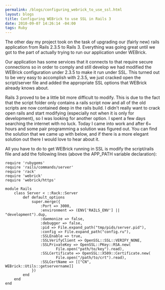```yaml
--- 
permalink: /blogs/configuring_webrick_to_use_ssl.html
layout: blogs
title: Configuring WEBrick to use SSL in Rails 3
date: 2010-09-07 14:26:14 -04:00
tags: Ruby
---
```

The other day my project took on the task of upgrading our (fairly new) rails application from Rails 2.3.5 to Rails 3.  Everything was going great until we got to the part of actually trying to run our application under WEBrick. 

Our application has some services that it connects to that require secure connections so in order to comply and still develop we had modified the WEBrick configuration under 2.3.5 to make it run under SSL. This turned out to be very easy to accomplish with 2.3.5, we just cracked open the script/server file and added the appropriate SSL options that WEBrick already knows about.

Rails 3 proved to be a little bit more difficult to modify.  This is due to the fact that the script folder only contains a rails script now and all of the old scripts are now contained deep in the rails build.  I didn't really want to crack open rails and start modifying (especially not when it is only for development), so I was looking for another option.  I spent a few days searching the internet with no luck.  Today I came into work and after 6+ hours and some pair programming a solution was figured out.  You can find the solution that we came up with below, and if there is a more elegant solution out there I would love to hear about it.

All you have to do to get WEBrick running in SSL is modify the script/rails file and add the following lines (above the APP_PATH variable declaration):

    require 'rubygems'
    require 'rails/commands/server'
    require 'rack'
    require 'webrick'
    require 'webrick/https'
    
    module Rails
        class Server < ::Rack::Server
            def default_options
                super.merge({
                    :Port => 3000,
                    :environment => (ENV['RAILS_ENV'] || "development").dup,
                    :daemonize => false,
                    :debugger => false,
                    :pid => File.expand_path("tmp/pids/server.pid"),
                    :config => File.expand_path("config.ru"),
                    :SSLEnable => true,
                    :SSLVerifyClient => OpenSSL::SSL::VERIFY_NONE,
                    :SSLPrivateKey => OpenSSL::PKey::RSA.new(
                           File.open("path/to/key").read),
                    :SSLCertificate => OpenSSL::X509::Certificate.new(
                           File.open("/path/to/crt").read),
                    :SSLCertName => [["CN", WEBrick::Utils::getservername]]
                })
            end
        end
    end 
